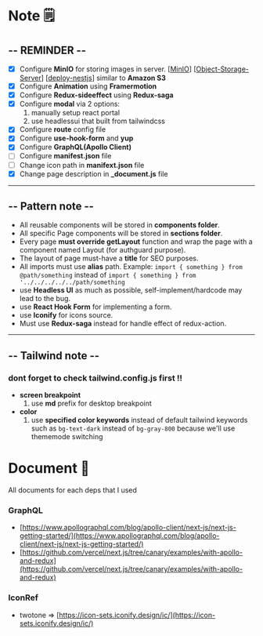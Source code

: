 
# **Note** 🗒️
## -- **REMINDER** --
- [x] Configure **MinIO** for storing images in server. [[MinIO](https://betterprogramming.pub/upload-and-retrieve-images-by-integrating-minio-with-nestjs-419e4e629b5d)] [[Object-Storage-Server](https://www.google.com/search?q=object+storage+server+%E0%B8%84%E0%B8%B7%E0%B8%AD&rlz=1C1ONGR_enTH1026TH1026&oq=object+storage+server+%E0%B8%84%E0%B8%B7%E0%B8%AD&aqs=chrome..69i57j33i160.2169j0j7&sourceid=chrome&ie=UTF-8)] [[deploy-nestjs](https://stackoverflow.com/questions/53939919/what-is-the-right-way-of-production-deployment-of-nestjs-application)]  similar to **Amazon S3**
- [x] Configure **Animation** using **Framermotion**
- [x] Configure **Redux-sideeffect** using **Redux-saga**
- [x] Configure **modal** via 2 options:
  1. manually setup react portal
  2. use headlessui that built from tailwindcss
- [x] Configure **route** config file
- [x] Configure **use-hook-form** and **yup**
- [x] Configure **GraphQL(Apollo Client)**
- [ ] Configure **manifest.json** file
- [ ] Change icon path in **manifext.json** file
- [x] Change page description in **_document.js** file

---

## -- **Pattern note** --
- All reusable components will be stored in **components folder**.
- All specific Page components  will be stored in **sections folder**.
- Every page **must override getLayout** function and wrap the page with a component named Layout (for authguard purpose).
- The layout of page must-have a **title** for SEO purposes.
- All imports must use **alias** path. Example: `import { something } from @path/something` instead of `import { something } from '../../../../../path/something`
- use **Headless UI** as much as possible, self-implement/hardcode may lead to the bug.
- use **React Hook Form** for implementing a form.
- use **Iconify** for icons source.
- Must use **Redux-saga** instead for handle effect of redux-action.

---
## -- **Tailwind note** --
### dont forget to check tailwind.config.js first !!
- **screen breakpoint**
  1. use **md** prefix for desktop breakpoint
- **color**
  1. use **specified color keywords** instead of default tailwind keywords such as `bg-text-dark` instead of `bg-gray-800` because we'll use thememode switching

# **Document** 📝

All documents for each deps that I used
### GraphQL
 - [https://www.apollographql.com/blog/apollo-client/next-js/next-js-getting-started/](https://www.apollographql.com/blog/apollo-client/next-js/next-js-getting-started/)
 - [https://github.com/vercel/next.js/tree/canary/examples/with-apollo-and-redux](https://github.com/vercel/next.js/tree/canary/examples/with-apollo-and-redux)

### IconRef
 - twotone => [https://icon-sets.iconify.design/ic/](https://icon-sets.iconify.design/ic/)
